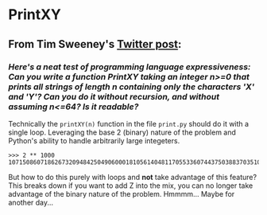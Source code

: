 # PrintXY

## From Tim Sweeney's [Twitter post](https://twitter.com/TimSweeneyEpic/status/1265451572353552384):

### *Here's a neat test of programming language expressiveness: Can you write a function PrintXY taking an integer n>=0 that prints all strings of length n containing only the characters 'X' and 'Y'? Can you do it without recursion, and without assuming n<=64? Is it readable?*

Technically the `printXY(n)` function in the file `print.py` should do it with a single loop. Leveraging the base 2 (binary) nature of the problem and Python's ability to handle arbitrarily large integeters.

    >>> 2 ** 1000
    10715086071862673209484250490600018105614048117055336074437503883703510511249361224931983788156958581275946729175531468251871452856923140435984577574698574803934567774824230985421074605062371141877954182153046474983581941267398767559165543946077062914571196477686542167660429831652624386837205668069376

But how to do this purely with loops and **not** take advantage of this feature?  This breaks down if you want to add Z into the mix, you can no longer take advantage of the binary nature of the problem.  Hmmmm...  Maybe for another day...
